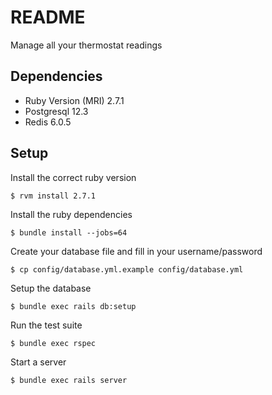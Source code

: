 # README

Manage all your thermostat readings

## Dependencies

- Ruby Version (MRI) 2.7.1
- Postgresql 12.3
- Redis 6.0.5

## Setup

Install the correct ruby version

```shell
$ rvm install 2.7.1
```

Install the ruby dependencies

```shell
$ bundle install --jobs=64
```

Create your database file and fill in your username/password

```shell
$ cp config/database.yml.example config/database.yml
```

Setup the database

```shell
$ bundle exec rails db:setup
```

Run the test suite

```shell
$ bundle exec rspec
```

Start a server

```shell
$ bundle exec rails server
```
